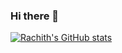 ### Hi there 👋

[![Rachith's GitHub stats](https://github-readme-stats.vercel.app/api?username=RachithP&count_private=true&show_icons=true&theme=vue-dark)](https://github.com/anuraghazra/github-readme-stats)


<!--
**RachithP/RachithP** is a ✨ _special_ ✨ repository because its `README.md` (this file) appears on your GitHub profile.

Here are some ideas to get you started:

- 🔭 I’m currently working on ...
- 🌱 I’m currently learning ...
- 👯 I’m looking to collaborate on ...
- 🤔 I’m looking for help with ...
- 💬 Ask me about ...
- 📫 How to reach me: ...
- 😄 Pronouns: ...
- ⚡ Fun fact: ...
-->
